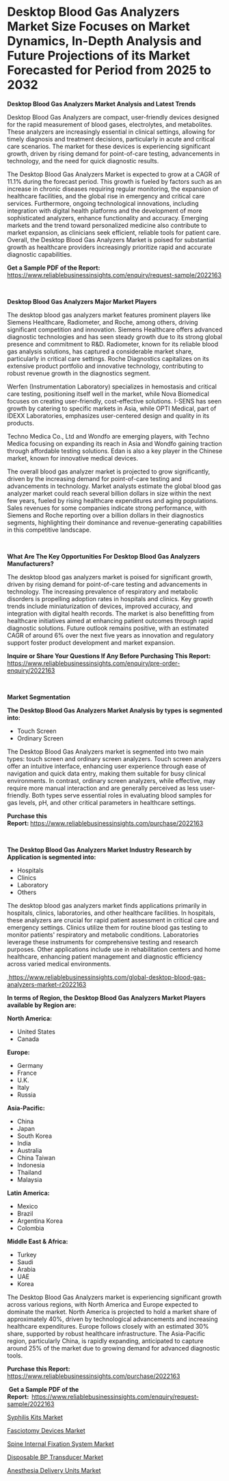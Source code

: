 <p><h1>Desktop Blood Gas Analyzers Market Size Focuses on Market Dynamics, In-Depth Analysis and Future Projections of its Market Forecasted for Period from 2025 to 2032</h1></p><p><strong>Desktop Blood Gas Analyzers Market Analysis and Latest Trends</strong></p>
<p><p>Desktop Blood Gas Analyzers are compact, user-friendly devices designed for the rapid measurement of blood gases, electrolytes, and metabolites. These analyzers are increasingly essential in clinical settings, allowing for timely diagnosis and treatment decisions, particularly in acute and critical care scenarios. The market for these devices is experiencing significant growth, driven by rising demand for point-of-care testing, advancements in technology, and the need for quick diagnostic results.</p><p>The Desktop Blood Gas Analyzers Market is expected to grow at a CAGR of 11.1% during the forecast period. This growth is fueled by factors such as an increase in chronic diseases requiring regular monitoring, the expansion of healthcare facilities, and the global rise in emergency and critical care services. Furthermore, ongoing technological innovations, including integration with digital health platforms and the development of more sophisticated analyzers, enhance functionality and accuracy. Emerging markets and the trend toward personalized medicine also contribute to market expansion, as clinicians seek efficient, reliable tools for patient care. Overall, the Desktop Blood Gas Analyzers Market is poised for substantial growth as healthcare providers increasingly prioritize rapid and accurate diagnostic capabilities.</p></p>
<p><strong>Get a Sample PDF of the Report:&nbsp;</strong> <a href="https://www.reliablebusinessinsights.com/enquiry/request-sample/2022163?utm_campaign=116&utm_medium=2&utm_source=Github&utm_content=ia&utm_term=29032025&utm_id=desktop-blood-gas-analyzers">https://www.reliablebusinessinsights.com/enquiry/request-sample/2022163</a></p>
<p>&nbsp;</p>
<p><strong>Desktop Blood Gas Analyzers Major Market Players</strong></p>
<p><p>The desktop blood gas analyzers market features prominent players like Siemens Healthcare, Radiometer, and Roche, among others, driving significant competition and innovation. Siemens Healthcare offers advanced diagnostic technologies and has seen steady growth due to its strong global presence and commitment to R&D. Radiometer, known for its reliable blood gas analysis solutions, has captured a considerable market share, particularly in critical care settings. Roche Diagnostics capitalizes on its extensive product portfolio and innovative technology, contributing to robust revenue growth in the diagnostics segment.</p><p>Werfen (Instrumentation Laboratory) specializes in hemostasis and critical care testing, positioning itself well in the market, while Nova Biomedical focuses on creating user-friendly, cost-effective solutions. I-SENS has seen growth by catering to specific markets in Asia, while OPTI Medical, part of IDEXX Laboratories, emphasizes user-centered design and quality in its products.</p><p>Techno Medica Co., Ltd and Wondfo are emerging players, with Techno Medica focusing on expanding its reach in Asia and Wondfo gaining traction through affordable testing solutions. Edan is also a key player in the Chinese market, known for innovative medical devices.</p><p>The overall blood gas analyzer market is projected to grow significantly, driven by the increasing demand for point-of-care testing and advancements in technology. Market analysts estimate the global blood gas analyzer market could reach several billion dollars in size within the next few years, fueled by rising healthcare expenditures and aging populations. Sales revenues for some companies indicate strong performance, with Siemens and Roche reporting over a billion dollars in their diagnostics segments, highlighting their dominance and revenue-generating capabilities in this competitive landscape.</p></p>
<p>&nbsp;</p>
<p><strong>What Are The Key Opportunities For Desktop Blood Gas Analyzers Manufacturers?</strong></p>
<p><p>The desktop blood gas analyzers market is poised for significant growth, driven by rising demand for point-of-care testing and advancements in technology. The increasing prevalence of respiratory and metabolic disorders is propelling adoption rates in hospitals and clinics. Key growth trends include miniaturization of devices, improved accuracy, and integration with digital health records. The market is also benefitting from healthcare initiatives aimed at enhancing patient outcomes through rapid diagnostic solutions. Future outlook remains positive, with an estimated CAGR of around 6% over the next five years as innovation and regulatory support foster product development and market expansion.</p></p>
<p><strong>Inquire or Share Your Questions If Any Before Purchasing This Report:</strong> <a href="https://www.reliablebusinessinsights.com/enquiry/pre-order-enquiry/2022163?utm_campaign=116&utm_medium=2&utm_source=Github&utm_content=ia&utm_term=29032025&utm_id=desktop-blood-gas-analyzers">https://www.reliablebusinessinsights.com/enquiry/pre-order-enquiry/2022163</a></p>
<p>&nbsp;</p>
<p><strong>Market Segmentation</strong></p>
<p><strong>The Desktop Blood Gas Analyzers Market Analysis by types is segmented into:</strong></p>
<p><ul><li>Touch Screen</li><li>Ordinary Screen</li></ul></p>
<p><p>The Desktop Blood Gas Analyzers market is segmented into two main types: touch screen and ordinary screen analyzers. Touch screen analyzers offer an intuitive interface, enhancing user experience through ease of navigation and quick data entry, making them suitable for busy clinical environments. In contrast, ordinary screen analyzers, while effective, may require more manual interaction and are generally perceived as less user-friendly. Both types serve essential roles in evaluating blood samples for gas levels, pH, and other critical parameters in healthcare settings.</p></p>
<p><strong>Purchase this Report:&nbsp;</strong><a href="https://www.reliablebusinessinsights.com/purchase/2022163?utm_campaign=116&utm_medium=2&utm_source=Github&utm_content=ia&utm_term=29032025&utm_id=desktop-blood-gas-analyzers">https://www.reliablebusinessinsights.com/purchase/2022163</a></p>
<p>&nbsp;</p>
<p><strong>The Desktop Blood Gas Analyzers Market Industry Research by Application is segmented into:</strong></p>
<p><ul><li>Hospitals</li><li>Clinics</li><li>Laboratory</li><li>Others</li></ul></p>
<p><p>The desktop blood gas analyzers market finds applications primarily in hospitals, clinics, laboratories, and other healthcare facilities. In hospitals, these analyzers are crucial for rapid patient assessment in critical care and emergency settings. Clinics utilize them for routine blood gas testing to monitor patients' respiratory and metabolic conditions. Laboratories leverage these instruments for comprehensive testing and research purposes. Other applications include use in rehabilitation centers and home healthcare, enhancing patient management and diagnostic efficiency across varied medical environments.</p></p>
<p><a href="https://www.reliablebusinessinsights.com/global-desktop-blood-gas-analyzers-market-r2022163?utm_campaign=116&utm_medium=2&utm_source=Github&utm_content=ia&utm_term=29032025&utm_id=desktop-blood-gas-analyzers">&nbsp;https://www.reliablebusinessinsights.com/global-desktop-blood-gas-analyzers-market-r2022163</a></p>
<p><strong>In terms of Region, the Desktop Blood Gas Analyzers Market Players available by Region are:</strong></p>
<p>
    <p> <strong> North America: </strong>
        <ul>
            <li>United States</li>
            <li>Canada</li>
        </ul>
        </p> 
    <p> <strong> Europe: </strong>
        <ul>
            <li>Germany</li>
            <li>France</li>
            <li>U.K.</li>
            <li>Italy</li>
            <li>Russia</li>
        </ul>
        </p> 
    <p> <strong> Asia-Pacific: </strong>
        <ul>
            <li>China</li>
            <li>Japan</li>
            <li>South Korea</li>
            <li>India</li>
            <li>Australia</li>
            <li>China Taiwan</li>
            <li>Indonesia</li>
            <li>Thailand</li>
            <li>Malaysia</li>
        </ul>
        </p> 
    <p> <strong> Latin America: </strong>
        <ul>
            <li>Mexico</li>
            <li>Brazil</li>
            <li>Argentina Korea</li>
            <li>Colombia</li>
        </ul>
        </p> 
    <p> <strong> Middle East & Africa: </strong>
        <ul>
            <li>Turkey</li>
            <li>Saudi</li>
            <li>Arabia</li>
            <li>UAE</li>
            <li>Korea</li>
        </ul>
    </p>
    </p>
<p><p>The Desktop Blood Gas Analyzers market is experiencing significant growth across various regions, with North America and Europe expected to dominate the market. North America is projected to hold a market share of approximately 40%, driven by technological advancements and increasing healthcare expenditures. Europe follows closely with an estimated 30% share, supported by robust healthcare infrastructure. The Asia-Pacific region, particularly China, is rapidly expanding, anticipated to capture around 25% of the market due to growing demand for advanced diagnostic tools.</p></p>
<p><strong>Purchase this Report: </strong><a href="https://www.reliablebusinessinsights.com/purchase/2022163?utm_campaign=116&utm_medium=2&utm_source=Github&utm_content=ia&utm_term=29032025&utm_id=desktop-blood-gas-analyzers">https://www.reliablebusinessinsights.com/purchase/2022163</a></p>
<p>&nbsp;<strong>Get a Sample PDF of the Report:&nbsp;&nbsp;</strong><a href="https://www.reliablebusinessinsights.com/enquiry/request-sample/2022163?utm_campaign=116&utm_medium=2&utm_source=Github&utm_content=ia&utm_term=29032025&utm_id=desktop-blood-gas-analyzers">https://www.reliablebusinessinsights.com/enquiry/request-sample/2022163</a></p>
<p><strong></strong></p>
<p><p><a href="https://github.com/mismannely/Market-Research-Report-List-1/blob/main/syphilis-kits-market.md?utm_campaign=116&utm_medium=2&utm_source=Github&utm_content=ia&utm_term=29032025&utm_id=desktop-blood-gas-analyzers">Syphilis Kits Market</a></p><p><a href="https://github.com/filinjaic7/Market-Research-Report-List-1/blob/main/fasciotomy-devices-market.md?utm_campaign=116&utm_medium=2&utm_source=Github&utm_content=ia&utm_term=29032025&utm_id=desktop-blood-gas-analyzers">Fasciotomy Devices Market</a></p><p><a href="https://github.com/klenaestien23/Market-Research-Report-List-1/blob/main/spine-internal-fixation-system-market.md?utm_campaign=116&utm_medium=2&utm_source=Github&utm_content=ia&utm_term=29032025&utm_id=desktop-blood-gas-analyzers">Spine Internal Fixation System Market</a></p><p><a href="https://github.com/tahjaylestro/Market-Research-Report-List-1/blob/main/disposable-bp-transducer-market.md?utm_campaign=116&utm_medium=2&utm_source=Github&utm_content=ia&utm_term=29032025&utm_id=desktop-blood-gas-analyzers">Disposable BP Transducer Market</a></p><p><a href="https://github.com/ishikodehira/Market-Research-Report-List-1/blob/main/anesthesia-delivery-units-market.md?utm_campaign=116&utm_medium=2&utm_source=Github&utm_content=ia&utm_term=29032025&utm_id=desktop-blood-gas-analyzers">Anesthesia Delivery Units Market</a></p></p>